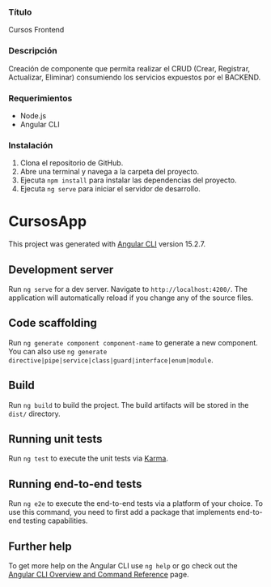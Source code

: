 ### Título
Cursos Frontend

### Descripción
Creación de componente que permita realizar el CRUD (Crear, Registrar, Actualizar, Eliminar) consumiendo los
servicios expuestos por el BACKEND.

### Requerimientos
- Node.js
- Angular CLI

### Instalación
1. Clona el repositorio de GitHub.
2. Abre una terminal y navega a la carpeta del proyecto.
3. Ejecuta `npm install` para instalar las dependencias del proyecto.
4. Ejecuta `ng serve` para iniciar el servidor de desarrollo.




# CursosApp

This project was generated with [Angular CLI](https://github.com/angular/angular-cli) version 15.2.7.

## Development server

Run `ng serve` for a dev server. Navigate to `http://localhost:4200/`. The application will automatically reload if you change any of the source files.

## Code scaffolding

Run `ng generate component component-name` to generate a new component. You can also use `ng generate directive|pipe|service|class|guard|interface|enum|module`.

## Build

Run `ng build` to build the project. The build artifacts will be stored in the `dist/` directory.

## Running unit tests

Run `ng test` to execute the unit tests via [Karma](https://karma-runner.github.io).

## Running end-to-end tests

Run `ng e2e` to execute the end-to-end tests via a platform of your choice. To use this command, you need to first add a package that implements end-to-end testing capabilities.

## Further help

To get more help on the Angular CLI use `ng help` or go check out the [Angular CLI Overview and Command Reference](https://angular.io/cli) page.
